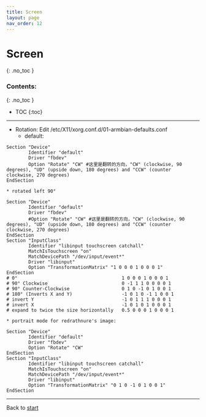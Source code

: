 ```yaml
---
title: Screen
layout: page
nav_order: 12
---
```

# Screen
{: .no_toc }
### Contents:
{: .no_toc }
- TOC
{:toc}
----

  * Rotation: Edit /etc/X11/xorg.conf.d/01-armbian-defaults.conf
    * default:
```
Section "Device"
        Identifier "default"
        Driver "fbdev"
        Option "Rotate" "CW" #这里是翻转的方向，"CW" (clockwise, 90 degrees), "UD" (upside down, 180 degrees) and "CCW" (counter clockwise, 270 degrees)
EndSection
```
    * rotated left 90°
```
Section "Device"
        Identifier "default"
        Driver "fbdev"
        #Option "Rotate" "CW" #这里是翻转的方向，"CW" (clockwise, 90 degrees), "UD" (upside down, 180 degrees) and "CCW" (counter clockwise, 270 degrees)
EndSection
Section "InputClass"
        Identifier "libinput touchscreen catchall"
        MatchIsTouchscreen "on"
        MatchDevicePath "/dev/input/event*"
        Driver "libinput"
        Option "TransformationMatrix" "1 0 0 0 1 0 0 0 1"
EndSection
# 0°                                      1 0 0 0 1 0 0 0 1
# 90° Clockwise                           0 -1 1 1 0 0 0 0 1
# 90° Counter-Clockwise                   0 1 0 -1 0 1 0 0 1
# 180° (Inverts X and Y)                  -1 0 1 0 -1 1 0 0 1
# invert Y                                -1 0 1 1 1 0 0 0 1
# invert X                                -1 0 1 0 1 0 0 0 1
# expand to twice the size horizontally   0.5 0 0 0 1 0 0 0 1
```

    * portrait mode for redrathnure's image:
```
Section "Device"
        Identifier "default"
        Driver "fbdev"
        Option "Rotate" "CW"
EndSection
Section "InputClass"
        Identifier "libinput touchscreen catchall"
        MatchIsTouchscreen "on"
        MatchDevicePath "/dev/input/event*"
        Driver "libinput"
        Option "TransformationMatrix" "0 1 0 -1 0 1 0 0 1"
EndSection
```

----
Back to [start](index.md)
